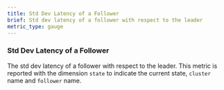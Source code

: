 ```yaml
---
title: Std Dev Latency of a Follower
brief: Std dev latency of a follower with respect to the leader
metric_type: gauge
---
```

### Std Dev Latency of a Follower
The std dev latency of a follower with respect to the leader. This metric is reported with the dimension `state` to indicate the current state, `cluster` name and `follower` name.
